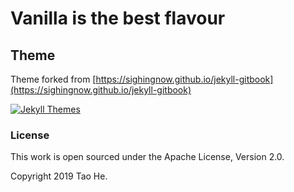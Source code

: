 # Vanilla is the best flavour


## Theme

Theme forked from [https://sighingnow.github.io/jekyll-gitbook](https://sighingnow.github.io/jekyll-gitbook)

[![Jekyll Themes](https://img.shields.io/badge/featured%20on-JekyllThemes-red.svg)](https://jekyll-themes.com/jekyll-gitbook/)

### License

This work is open sourced under the Apache License, Version 2.0.

Copyright 2019 Tao He.
